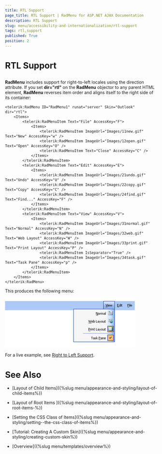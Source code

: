 ```yaml
---
title: RTL Support
page_title: RTL Support | RadMenu for ASP.NET AJAX Documentation
description: RTL Support
slug: menu/accessibility-and-internationalization/rtl-support
tags: rtl,support
published: True
position: 2
---
```


# RTL Support

## 

**RadMenu** includes support for right-to-left locales using the direction attribute. If you set **dir="rtl"** on the **RadMenu** objector to any parent HTML element, **RadMenu** reverses item order and aligns itself to the right side of its container:

````ASP.NET
<telerik:RadMenu ID="RadMenu1" runat="server" Skin="Outlook" dir="rtl">
    <Items>
        <telerik:RadMenuItem Text="File" AccessKey="F">
            <Items>
                <telerik:RadMenuItem ImageUrl="Images/11new.gif" Text="New" AccessKey="w" />
                <telerik:RadMenuItem ImageUrl="Images/12open.gif" Text="Open" AccessKey="O" />
                <telerik:RadMenuItem Text="Close" AccessKey="C" />
            </Items>
        </telerik:RadMenuItem>
        <telerik:RadMenuItem Text="Edit" AccessKey="E">
            <Items>
                <telerik:RadMenuItem ImageUrl="Images/21undo.gif" Text="Undo" AccessKey="U" />
                <telerik:RadMenuItem ImageUrl="Images/22copy.gif" Text="Copy" AccessKey="C" />
                <telerik:RadMenuItem ImageUrl="Images/24find.gif" Text="Find..." AccessKey="F" />
            </Items>
        </telerik:RadMenuItem>
        <telerik:RadMenuItem Text="View" AccessKey="V">
            <Items>
                <telerik:RadMenuItem ImageUrl="Images/31normal.gif" Text="Normal" AccessKey="N" />
                <telerik:RadMenuItem ImageUrl="Images/32web.gif" Text="Web Layout" AccessKey="W" />
                <telerik:RadMenuItem ImageUrl="Images/33print.gif" Text="Print Layout" AccessKey="P" />
                <telerik:RadMenuItem IsSeparator="True" />
                <telerik:RadMenuItem ImageUrl="Images/34task.gif" Text="Task Pane" AccessKey="p" />
            </Items>
        </telerik:RadMenuItem>
    </Items>
</telerik:RadMenu>
````

This produces the following menu:

![RadMenu RTL with Images](images/menu_rtlwithimages.png)

For a live example, see [Right to Left Support](http://demos.telerik.com/aspnet-ajax/Menu/Examples/Functionality/RightToLeft/DefaultCS.aspx).

# See Also

 * [Layout of Child Items]({%slug menu/appearance-and-styling/layout-of-child-items%})

 * [Layout of Root Items ]({%slug menu/appearance-and-styling/layout-of-root-items-%})

 * [Setting  the CSS Class of Items]({%slug menu/appearance-and-styling/setting--the-css-class-of-items%})

 * [Tutorial: Creating A Custom Skin]({%slug menu/appearance-and-styling/creating-custom-skin%})

 * [Overview]({%slug menu/templates/overview%})
